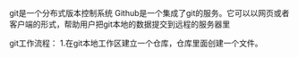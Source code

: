git是一个分布式版本控制系统
Github是一个集成了git的服务。它可以以网页或者客户端的形式，帮助用户把git本地的数据提交到远程的服务器里



git工作流程：
1.在git本地工作区建立一个仓库，仓库里面创建一个文件。
